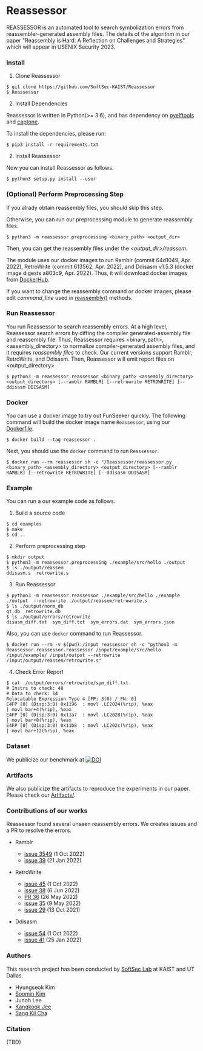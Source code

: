 # Reassessor

REASSESSOR is an automated tool to search symbolization errors from
reassembler-generated assembly files. The details of the algorithm in our
paper "Reassembly is Hard: A Reflection on Challenges and Strategies" which
will appear in USENIX Security 2023.

### Install

1. Clone Reassessor
```
$ git clone https://github.com/SoftSec-KAIST/Reassessor
$ Reassessor
```

2. Install Dependencies

Reassessor is written in Python(>= 3.6), and has dependency on
[pyelftools](https://github.com/eliben/pyelftools.git) and
[captone](https://pypi.org/project/capstone/).

To install the dependencies, please run:
```
$ pip3 install -r requirements.txt
```

2. Install Reassessor

Now you can install Reassessor as follows.
```
$ python3 setup.py install --user
```


### (Optional) Perform Preprocessing Step

If you alrady obtain reassembly files, you should skip this step.

Otherwise, you can run our preprocessing module to generate reassembly files.
```
$ python3 -m reassessor.preprocessing <binary_path> <output_dir>
```
Then, you can get the reassembly files under the <em><output\_dir>/reassem</em>.


The module uses our docker images to run Ramblr (commit 64d1049, Apr. 2022),
RetroWrite (commit 613562, Apr. 2022), and Ddisasm v1.5.3 (docker image digests
a803c9, Apr. 2022).
Thus, it will download docker images from [DockerHub](https://hub.docker.com).

If you want to change the reassembly command or docker images,
please edit <em>command\_line</em> used in
[reassembly()](https://github.com/SoftSec-KAIST/Reassessor/blob/main/reassessor/preprocessing.py) methods.


### Run Reassessor

You run Reassessor to search reassembly errors.
At a high level, Reassessor search errors by diffing the compiler generated-assembly file and reassembly file.
Thus, Reassessor requires <binary\_path>, <assembly\_directory> to normalize compiler-generated assembly files,
and it requires <em>reassembly files</em> to check.
Our current versions support Ramblr, RetroWrite, and Ddisasm.
Then, Reassessor will emit report files on <output\_directory>
```
$ python3 -m reassessor.reassessor <binary_path> <assembly_directory> <output_directory> [--ramblr RAMBLR] [--retrowrite RETROWRITE] [--ddisasm DDISASM]
```

### Docker
You can use a docker image to try out FunSeeker quickly.
The following command will build the docker image name `Reassessor`,
using our [Dockerfile](https://github.com/SoftSec-KAIST/Reassessor/blob/main/Dockerfile).
```
$ docker build --tag reassessor .
```

Next, you should use the `docker` command to run `Reassessor`.

```
$ docker run --rm reassessor sh -c "/Reassessor/reassessor.py <binary_path> <assembly_directory> <output_directory> [--ramblr RAMBLR] [--retrowrite RETROWRITE] [--ddisasm DDISASM]
```

### Example

You can run a our example code as follows.

1. Build a source code
```
$ cd examples
$ make
$ cd ..
```

2. Perform preprocessing step
```
$ mkdir output
$ python3 -m reassessor.preprocessing ./example/src/hello ./output
$ ls ./output/reassem
ddisasm.s  retrowrite.s
```

3. Run Reassessor
```
$ python3 -m reassessor.reassessor ./example/src/hello ./example ./output  --retrowrite ./output/reassem/retrowrite.s
$ ls ./output/norm_db
gt.db  retrowrite.db
$ ls ./output/errors/retrowrite
disasm_diff.txt  sym_diff.txt  sym_errors.dat  sym_errors.json
```

Also, you can use `docker` command to run Reassessor.
```
$ docker run --rm -v $(pwd):/input reassessor sh -c "python3 -m Reassessor.reassessor.reassessor /input/example/src/hello /input/example/ /input/output --retrowrite /input/output/reassem/retrowrite.s"
```


4. Check Error Report
```
$ cat ./output/errors/retrowrite/sym_diff.txt
# Instrs to check: 48
# Data to check: 14
Relocatable Expression Type 4 [FP: 3(0) / FN: 0]
E4FP [0] (Disp:3:0) 0x1196  : movl .LC2024(%rip), %eax                  | movl bar+4(%rip), %eax
E4FP [0] (Disp:3:0) 0x11a7  : movl .LC2028(%rip), %eax                  | movl bar+8(%rip), %eax
E4FP [0] (Disp:3:0) 0x11b8  : movl .LC202c(%rip), %eax                  | movl bar+12(%rip), %eax
```

### Dataset
We publicize our benchmark at [![DOI](https://zenodo.org/badge/DOI/10.5281/zenodo.7178116.svg)](https://doi.org/10.5281/zenodo.7178116)


### Artifacts

We also publicize the artifacts to reproduce the experiments in our paper.
Please check our [Artifacts/](https://github.com/SoftSec-KAIST/Reassessor/tree/main/artifact).

### Contributions of our works

Reassessor found several unseen reassembly errors.
We creates issues and a PR to resolve the errors.

- Ramblr
    - [issue 3549](https://github.com/angr/angr/issues/3549) (1 Oct 2022)
    - [issue 39](https://github.com/angr/patcherex/issues/39) (21 Jan 2022)

- RetroWrite
    - [issue 45](https://github.com/HexHive/retrowrite/issues/45) (1 Oct 2022)
    - [issue 38](https://github.com/HexHive/retrowrite/issues/38) (6 Jun 2022)
    - [PR 36](https://github.com/HexHive/retrowrite/pull/36) (26 May 2022)
    - [issue 35](https://github.com/HexHive/retrowrite/issues/35) (9 May 2022)
    - [issue 29](https://github.com/HexHive/retrowrite/issues/29) (13 Oct 2021)

- Ddisasm
    - [issue 54](https://github.com/GrammaTech/ddisasm/issues/54) (1 Oct 2022)
    - [issue 41](https://github.com/GrammaTech/ddisasm/issues/41) (25 Jan 2022)


### Authors

This research project has been conducted by [SoftSec Lab](https://softsec.kais.ac.kr)
at KAIST and UT Dallas.
- Hyungseok Kim
- [Soomin Kim](https://softsec.kaist.ac.kr/~soomink/)
- Junoh Lee
- [Kangkook Jee](https://kangkookjee.io)
- [Sang Kil Cha](https://softsec.kaist.ac.kr/~sangkilc/)

### Citation

(TBD)

